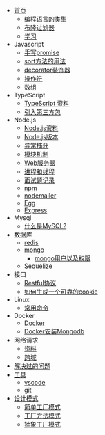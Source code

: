 * [首页](README.md)
  * [编程语言的类型](article/language)
  * [布隆过滤器](article/bloom-filter)
  * [学习](article/study)
* Javascript
  * [手写promise](javascript/promise)
  * [sort方法的用法](javascript/sort)
  * [decorator装饰器](javascript/decorator)
  * [操作符](javascript/operator)
  * [数组](javascript/array)
* TypeScript
	* [TypeScript 资料](typescript/index)
	* [引入第三方包](typescript/package)
* Node.js
   * [Node.js资料](/nodejs/index)
   * [Node.js版本](/nodejs/version)
   * [异常捕获](nodejs/exception)
   * [模块机制](/nodejs/module)
   * [Web服务器](/nodejs/webServer)
   * [进程和线程](/nodejs/process)
   * [面试题记录](/nodejs/interview)
   * [npm](/nodejs/npm)
   * [nodemailer](/nodejs/nodemailer)
   * [Egg](/nodejs/eggjs)
   * [Express](nodejs/express)
* Mysql
  * [什么是MySQL?](mysql/index)
* 数据库
   * [redis](database/redis)
   * [mongo](database/mongo)
      * [mongo用户以及权限](mongo/auth)
   * [Sequelize](database/sequelize)
* 接口
    * [Restful协议](interface/restful)
    * [如何生成一个可靠的cookie](interface/cookie)
* Linux
    * [常用命令](linux/command)
* Docker
  * [Docker](linux/docker)
  * [Docker安装Mongodb](docker/mongodb)
* 网络请求
  * [资料](network/index)
  * [跨域](network/cors)
* [解决过的问题](article/problem)
* [工具](tool/index)
  * [vscode](tool/vscode)
  * [git](tool/git)
* [设计模式](/design-patterns/index)
  * [简单工厂模式](/design-patterns/createPatterns/simple-factory)
  * [工厂方法模式](/design-patterns/createPatterns/factory-method)
  * [抽象工厂模式](/design-patterns/createPatterns/abstract-factory)




